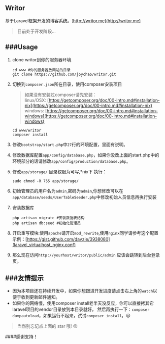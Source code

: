 ## Writor

基于Laravel框架开发的博客系统。[http://writor.me](http://writor.me)

>目前处于开发阶段...

###Usage
---
1. clone writor到你的服务器环境

	```
	cd www #你的服务器放网站的目录
	git clone https://github.com/joychao/writor.git
	```

1. 切换到`composer.json`所在目录，使用composer安装项目

	> 如果没有安装过composer请先安装：<br>
 	linux/OSX: [https://getcomposer.org/doc/00-intro.md#installation-nix](https://getcomposer.org/doc/00-intro.md#installation-nix)<br>
 	windows: [https://getcomposer.org/doc/00-intro.md#installation-windows](https://getcomposer.org/doc/00-intro.md#installation-windows)

	```
	cd www/writor
	composer install
	```

1. 修改`bootstrap/start.php`中`27`行的环境配置，里面有说明。 
1. 修改数据库配置`app/config/database.php`，如果你没改上面的start.php中的环境部分的话请修改`app/config/production/database.php`。
1. 修改`app/storage/` 目录权限为可写,*nix下 执行：

    ```
    sudo chmod -R 755 app/storage/ 
    ```

1. 初始管理员的用户名为`admin`,密码为`admin`,你想修改可以在`app/database/seeds/UserTableSeeder.php`中修改初始人员信息再执行安装
1. 安装数据库

    ```
    php artisan migrate #安装数据表结构
    php artisan db:seed #初始化管理员
    ```

1. 开启重写模块:使用`apache`请开启`mod_rewrite`,使用`nginx`同学请参考这个配置示例：[https://gist.github.com/davzie/3938080](laravel_virtualhost_nginx.conf)

1. 那么现在访问`http://yourhost/writor/public/admin` 应该会跳转到后台登录页。

###友情提示
---
- 因为本项目还在持续开发中，如果你想跟进开发进度请点击右上角的`watch`以便于收到更新邮件通知。
- 如果你的网络慢，使用composer install老半天没反应，你可以直接拷其它laravel项目的vendor目录放到本目录就好。
然后再执行一下：`composer dumpautoload`，如果运行不起来，试试`composer install`。:smiley:

> 当然别忘记点上面的 star 哦! :stuck_out_tongue_winking_eye:

####感谢支持！


